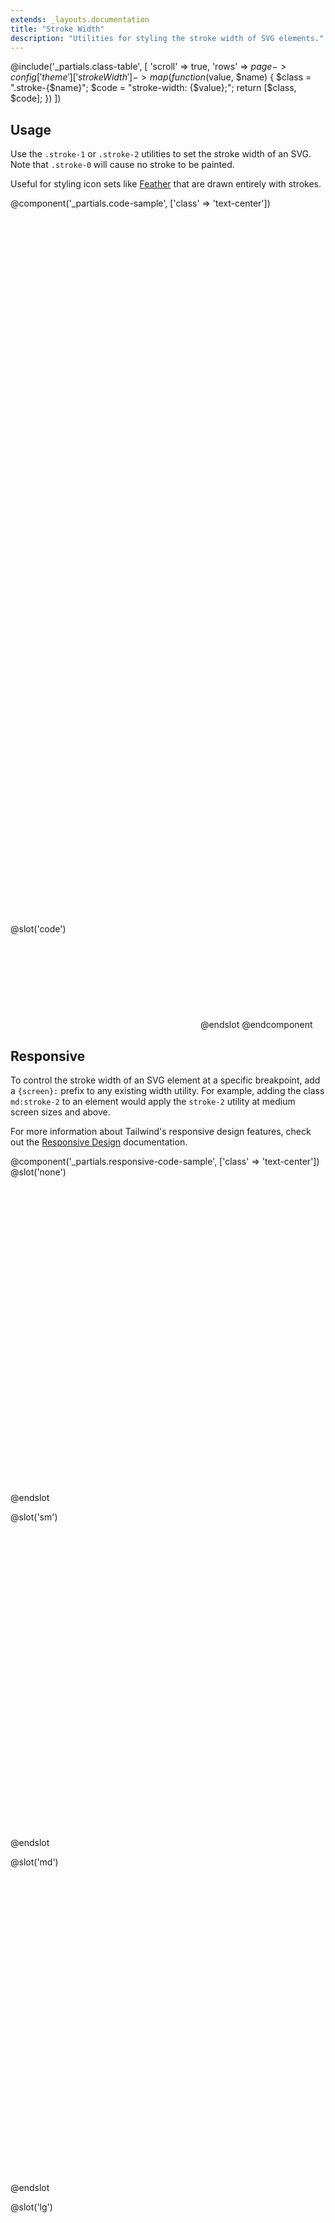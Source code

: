 ```yaml
---
extends: _layouts.documentation
title: "Stroke Width"
description: "Utilities for styling the stroke width of SVG elements."
---
```


@include('_partials.class-table', [
  'scroll' => true,
  'rows' => $page->config['theme']['strokeWidth']->map(function ($value, $name) {
    $class = ".stroke-{$name}";
    $code = "stroke-width: {$value};";
    return [$class, $code];
  })
])

## Usage

Use the `.stroke-1` or `.stroke-2` utilities to set the stroke width of an SVG. Note that `.stroke-0` will cause no stroke to be painted.

Useful for styling icon sets like [Feather](https://feathericons.com/) that are drawn entirely with strokes.

@component('_partials.code-sample', ['class' => 'text-center'])
<svg class="stroke-current stroke-1 text-green-500 inline-block h-24 w-24" viewBox="0 0 24 24" xmlns="http://www.w3.org/2000/svg" fill="none" stroke-linecap="round" stroke-linejoin="round">
  <circle cx="12" cy="12" r="10"></circle>
  <line x1="14.31" y1="8" x2="20.05" y2="17.94"></line>
  <line x1="9.69" y1="8" x2="21.17" y2="8"></line>
  <line x1="7.38" y1="12" x2="13.12" y2="2.06"></line>
  <line x1="9.69" y1="16" x2="3.95" y2="6.06"></line>
  <line x1="14.31" y1="16" x2="2.83" y2="16"></line>
  <line x1="16.62" y1="12" x2="10.88" y2="21.94"></line>
</svg>
<svg class="stroke-current stroke-2 text-green-500 inline-block h-24 w-24" viewBox="0 0 24 24" xmlns="http://www.w3.org/2000/svg" fill="none" stroke-linecap="round" stroke-linejoin="round">
  <circle cx="12" cy="12" r="10"></circle>
  <line x1="14.31" y1="8" x2="20.05" y2="17.94"></line>
  <line x1="9.69" y1="8" x2="21.17" y2="8"></line>
  <line x1="7.38" y1="12" x2="13.12" y2="2.06"></line>
  <line x1="9.69" y1="16" x2="3.95" y2="6.06"></line>
  <line x1="14.31" y1="16" x2="2.83" y2="16"></line>
  <line x1="16.62" y1="12" x2="10.88" y2="21.94"></line>
</svg>
@slot('code')
<svg class="stroke-current stroke-1 text-green-500 ..."></svg>
<svg class="stroke-current stroke-2 text-green-500 ..."></svg>
@endslot
@endcomponent

## Responsive

To control the stroke width of an SVG element at a specific breakpoint, add a `{screen}:` prefix to any existing width utility. For example, adding the class `md:stroke-2` to an element would apply the `stroke-2` utility at medium screen sizes and above.

For more information about Tailwind's responsive design features, check out the [Responsive Design](/docs/responsive-design) documentation.

@component('_partials.responsive-code-sample', ['class' => 'text-center'])
@slot('none')
<svg class="stroke-current stroke-1 text-green-500 inline-block h-24 w-24" viewBox="0 0 24 24" xmlns="http://www.w3.org/2000/svg" fill="none" stroke-linecap="round" stroke-linejoin="round">
  <circle cx="12" cy="12" r="10"></circle>
  <line x1="14.31" y1="8" x2="20.05" y2="17.94"></line>
  <line x1="9.69" y1="8" x2="21.17" y2="8"></line>
  <line x1="7.38" y1="12" x2="13.12" y2="2.06"></line>
  <line x1="9.69" y1="16" x2="3.95" y2="6.06"></line>
  <line x1="14.31" y1="16" x2="2.83" y2="16"></line>
  <line x1="16.62" y1="12" x2="10.88" y2="21.94"></line>
</svg>
@endslot

@slot('sm')
<svg class="stroke-current stroke-2 text-green-500 inline-block h-24 w-24" viewBox="0 0 24 24" xmlns="http://www.w3.org/2000/svg" fill="none" stroke-linecap="round" stroke-linejoin="round">
  <circle cx="12" cy="12" r="10"></circle>
  <line x1="14.31" y1="8" x2="20.05" y2="17.94"></line>
  <line x1="9.69" y1="8" x2="21.17" y2="8"></line>
  <line x1="7.38" y1="12" x2="13.12" y2="2.06"></line>
  <line x1="9.69" y1="16" x2="3.95" y2="6.06"></line>
  <line x1="14.31" y1="16" x2="2.83" y2="16"></line>
  <line x1="16.62" y1="12" x2="10.88" y2="21.94"></line>
</svg>
@endslot

@slot('md')
<svg class="stroke-current stroke-1 text-green-500 inline-block h-24 w-24" viewBox="0 0 24 24" xmlns="http://www.w3.org/2000/svg" fill="none" stroke-linecap="round" stroke-linejoin="round">
  <circle cx="12" cy="12" r="10"></circle>
  <line x1="14.31" y1="8" x2="20.05" y2="17.94"></line>
  <line x1="9.69" y1="8" x2="21.17" y2="8"></line>
  <line x1="7.38" y1="12" x2="13.12" y2="2.06"></line>
  <line x1="9.69" y1="16" x2="3.95" y2="6.06"></line>
  <line x1="14.31" y1="16" x2="2.83" y2="16"></line>
  <line x1="16.62" y1="12" x2="10.88" y2="21.94"></line>
</svg>
@endslot

@slot('lg')
<svg class="stroke-current stroke-0 text-green-500 inline-block h-24 w-24" viewBox="0 0 24 24" xmlns="http://www.w3.org/2000/svg" fill="none" stroke-linecap="round" stroke-linejoin="round">
  <circle cx="12" cy="12" r="10"></circle>
  <line x1="14.31" y1="8" x2="20.05" y2="17.94"></line>
  <line x1="9.69" y1="8" x2="21.17" y2="8"></line>
  <line x1="7.38" y1="12" x2="13.12" y2="2.06"></line>
  <line x1="9.69" y1="16" x2="3.95" y2="6.06"></line>
  <line x1="14.31" y1="16" x2="2.83" y2="16"></line>
  <line x1="16.62" y1="12" x2="10.88" y2="21.94"></line>
</svg>
@endslot

@slot('xl')
<svg class="stroke-current stroke-1 text-green-500 inline-block h-24 w-24" viewBox="0 0 24 24" xmlns="http://www.w3.org/2000/svg" fill="none" stroke-linecap="round" stroke-linejoin="round">
  <circle cx="12" cy="12" r="10"></circle>
  <line x1="14.31" y1="8" x2="20.05" y2="17.94"></line>
  <line x1="9.69" y1="8" x2="21.17" y2="8"></line>
  <line x1="7.38" y1="12" x2="13.12" y2="2.06"></line>
  <line x1="9.69" y1="16" x2="3.95" y2="6.06"></line>
  <line x1="14.31" y1="16" x2="2.83" y2="16"></line>
  <line x1="16.62" y1="12" x2="10.88" y2="21.94"></line>
</svg>
@endslot

@slot('code')
<svg class="none:stroke-1 sm:stroke-2 md:stroke-1 lg:stroke-0 xl:stroke-1 ...">
  <!-- ... -->
</svg>
@endslot
@endcomponent

## Customizing

Control which stroke utilities Tailwind generates by customizing the `theme.strokeWidth` section in your `tailwind.config.js` file:

@component('_partials.customized-config', ['key' => 'theme.extend.strokeWidth'])
+ '3': '3',
+ '4': '4',
@endcomponent

Learn more about customizing the default theme in the [theme customization documentation](/docs/theme#customizing-the-default-theme).

@include('_partials.variants-and-disabling', [
    'utility' => [
        'name' => 'strokeWidth',
        'property' => 'strokeWidth',
    ],
    'variants' => ['responsive'],
])
